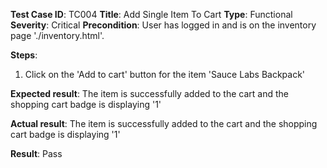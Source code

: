 **Test Case ID**: TC004
**Title**: Add Single Item To Cart
**Type**: Functional
**Severity**: Critical
**Precondition**: User has logged in and is on the inventory page './inventory.html'.

**Steps**:
1. Click on the 'Add to cart' button for the item 'Sauce Labs Backpack'

**Expected result**: The item is successfully added to the cart and the shopping cart badge is displaying '1'

**Actual result**: The item is successfully added to the cart and the shopping cart badge is displaying '1'

**Result**: Pass
